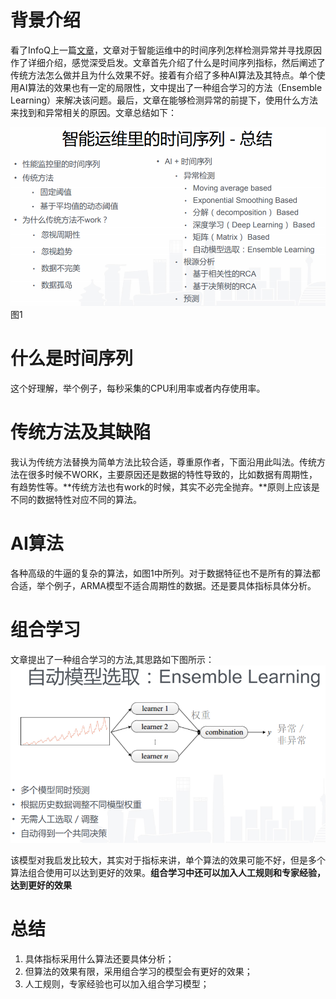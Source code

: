 
# 背景介绍
看了InfoQ上一篇[文章](http://www.infoq.com/cn/presentations/time-series-in-intelligent-operation-and-maintenanc#downloadPdf)，文章对于智能运维中的时间序列怎样检测异常并寻找原因作了详细介绍，感觉深受启发。文章首先介绍了什么是时间序列指标，然后阐述了传统方法怎么做并且为什么效果不好。接着有介绍了多种AI算法及其特点。单个使用AI算法的效果也有一定的局限性，文中提出了一种组合学习的方法（Ensemble Learning）来解决该问题。最后，文章在能够检测异常的前提下，使用什么方法来找到和异常相关的原因。文章总结如下：

![](https://github.com/kongkongruye/think_twice/blob/master/imgs/%E6%97%B6%E9%97%B4%E5%BA%8F%E5%88%97%E6%80%BB%E7%BB%93.PNG)
图1

# 什么是时间序列
这个好理解，举个例子，每秒采集的CPU利用率或者内存使用率。

# 传统方法及其缺陷
我认为传统方法替换为简单方法比较合适，尊重原作者，下面沿用此叫法。传统方法在很多时候不WORK，主要原因还是数据的特性导致的，比如数据有周期性，有趋势性等。**传统方法也有work的时候，其实不必完全抛弃。**原则上应该是不同的数据特性对应不同的算法。

# AI算法
各种高级的牛逼的复杂的算法，如图1中所列。对于数据特征也不是所有的算法都合适，举个例子，ARMA模型不适合周期性的数据。还是要具体指标具体分析。

# 组合学习
文章提出了一种组合学习的方法,其思路如下图所示：
![](https://github.com/kongkongruye/think_twice/blob/master/imgs/%E5%A4%9A%E4%B8%AA%E6%A8%A1%E5%9E%8B%E6%B7%B7%E5%92%8C.PNG)

该模型对我启发比较大，其实对于指标来讲，单个算法的效果可能不好，但是多个算法组合使用可以达到更好的效果。**组合学习中还可以加入人工规则和专家经验，达到更好的效果**

# 总结
1. 具体指标采用什么算法还要具体分析；
2. 但算法的效果有限，采用组合学习的模型会有更好的效果；
3. 人工规则，专家经验也可以加入组合学习模型；
